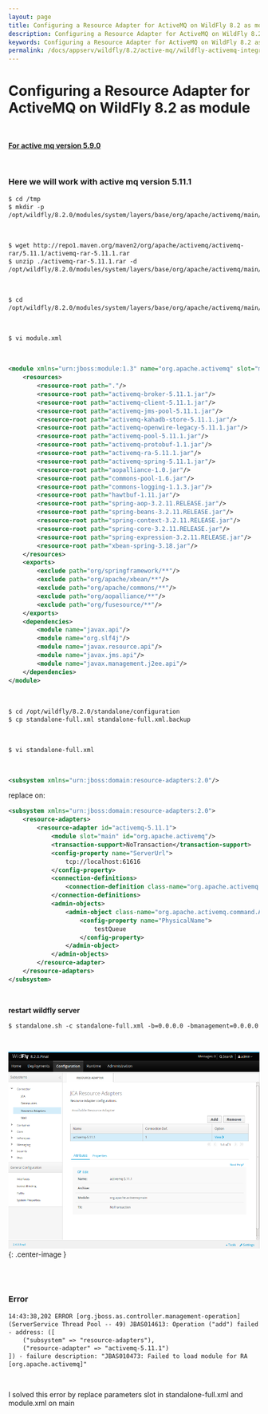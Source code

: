```yaml
---
layout: page
title: Configuring a Resource Adapter for ActiveMQ on WildFly 8.2 as module
description: Configuring a Resource Adapter for ActiveMQ on WildFly 8.2 as module
keywords: Configuring a Resource Adapter for ActiveMQ on WildFly 8.2 as module
permalink: /docs/appserv/wildfly/8.2/active-mq//wildfly-activemq-integration-as-module/
---
```


# Configuring a Resource Adapter for ActiveMQ on WildFly 8.2 as module

<br/>

<strong><a href="/docs/appserv/wildfly/8.2/active-mq/wildfly-activemq-integration-as-application/5.9.0/">For active mq version 5.9.0</a></strong>

<br/>

### Here we will work with active mq version 5.11.1

    $ cd /tmp
    $ mkdir -p /opt/wildfly/8.2.0/modules/system/layers/base/org/apache/activemq/main/

<br/>

    $ wget http://repo1.maven.org/maven2/org/apache/activemq/activemq-rar/5.11.1/activemq-rar-5.11.1.rar
    $ unzip ./activemq-rar-5.11.1.rar -d /opt/wildfly/8.2.0/modules/system/layers/base/org/apache/activemq/main/

<br/>

    $ cd /opt/wildfly/8.2.0/modules/system/layers/base/org/apache/activemq/main/

<br/>

```
$ vi module.xml
```

<br/>

```xml
<module xmlns="urn:jboss:module:1.3" name="org.apache.activemq" slot="main">
    <resources>
        <resource-root path="."/>
        <resource-root path="activemq-broker-5.11.1.jar"/>
        <resource-root path="activemq-client-5.11.1.jar"/>
        <resource-root path="activemq-jms-pool-5.11.1.jar"/>
        <resource-root path="activemq-kahadb-store-5.11.1.jar"/>
        <resource-root path="activemq-openwire-legacy-5.11.1.jar"/>
        <resource-root path="activemq-pool-5.11.1.jar"/>
        <resource-root path="activemq-protobuf-1.1.jar"/>
        <resource-root path="activemq-ra-5.11.1.jar"/>
        <resource-root path="activemq-spring-5.11.1.jar"/>
        <resource-root path="aopalliance-1.0.jar"/>
        <resource-root path="commons-pool-1.6.jar"/>
        <resource-root path="commons-logging-1.1.3.jar"/>
        <resource-root path="hawtbuf-1.11.jar"/>
        <resource-root path="spring-aop-3.2.11.RELEASE.jar"/>
        <resource-root path="spring-beans-3.2.11.RELEASE.jar"/>
        <resource-root path="spring-context-3.2.11.RELEASE.jar"/>
        <resource-root path="spring-core-3.2.11.RELEASE.jar"/>
        <resource-root path="spring-expression-3.2.11.RELEASE.jar"/>
        <resource-root path="xbean-spring-3.18.jar"/>
    </resources>
    <exports>
        <exclude path="org/springframework/**"/>
        <exclude path="org/apache/xbean/**"/>
        <exclude path="org/apache/commons/**"/>
        <exclude path="org/aopalliance/**"/>
        <exclude path="org/fusesource/**"/>
    </exports>
    <dependencies>
        <module name="javax.api"/>
        <module name="org.slf4j"/>
        <module name="javax.resource.api"/>
        <module name="javax.jms.api"/>
        <module name="javax.management.j2ee.api"/>
    </dependencies>
</module>
```

<br/>

    $ cd /opt/wildfly/8.2.0/standalone/configuration
    $ cp standalone-full.xml standalone-full.xml.backup

<br/>

    $ vi standalone-full.xml

<br/>

```xml
<subsystem xmlns="urn:jboss:domain:resource-adapters:2.0"/>
```

replace on:

```xml
<subsystem xmlns="urn:jboss:domain:resource-adapters:2.0">
    <resource-adapters>
        <resource-adapter id="activemq-5.11.1">
            <module slot="main" id="org.apache.activemq"/>
            <transaction-support>NoTransaction</transaction-support>
            <config-property name="ServerUrl">
                tcp://localhost:61616
            </config-property>
            <connection-definitions>
                <connection-definition class-name="org.apache.activemq.ra.ActiveMQManagedConnectionFactory" jndi-name="java:/ConnectionFactory" enabled="true" use-java-context="true" pool-name="ConnectionFactory"/>
            </connection-definitions>
            <admin-objects>
                <admin-object class-name="org.apache.activemq.command.ActiveMQQueue" jndi-name="queue/test-queue" use-java-context="true" pool-name="test_queue">
                    <config-property name="PhysicalName">
                        testQueue
                    </config-property>
                </admin-object>
            </admin-objects>
        </resource-adapter>
    </resource-adapters>
</subsystem>
```

<br/>

**restart wildfly server**

```
$ standalone.sh -c standalone-full.xml -b=0.0.0.0 -bmanagement=0.0.0.0
```

<br/>

![WildFly ActiveMQ as Module](/img/appserv/wildfly/8.2/active-mq/resource_adapters.png 'WildFly ActiveMQ as Module'){: .center-image }

<br/><br/>

### Error

```
14:43:38,202 ERROR [org.jboss.as.controller.management-operation] (ServerService Thread Pool -- 49) JBAS014613: Operation ("add") failed - address: ([
    ("subsystem" => "resource-adapters"),
    ("resource-adapter" => "activemq-5.11.1")
]) - failure description: "JBAS010473: Failed to load module for RA [org.apache.activemq]"
```

<br/>

I solved this error by replace parameters slot in standalone-full.xml and module.xml on main

<!--

## WORKS -5.10


<module xmlns="urn:jboss:module:1.3" name="org.apache.activemq" slot="main" >
    <resources>
        <resource-root path="."/>
        <resource-root path="activemq-broker-5.10.0.jar"/>
        <resource-root path="activemq-client-5.10.0.jar"/>
        <resource-root path="activemq-jms-pool-5.10.0.jar"/>
        <resource-root path="activemq-kahadb-store-5.10.0.jar"/>
        <resource-root path="activemq-openwire-legacy-5.10.0.jar"/>
        <resource-root path="activemq-pool-5.10.0.jar"/>
        <resource-root path="activemq-protobuf-1.1.jar"/>
        <resource-root path="activemq-ra-5.10.0.jar"/>
        <resource-root path="activemq-spring-5.10.0.jar"/>
        <resource-root path="aopalliance-1.0.jar"/>
        <resource-root path="commons-pool-1.6.jar"/>
        <resource-root path="commons-logging-1.1.3.jar"/>
        <resource-root path="hawtbuf-1.10.jar"/>
        <resource-root path="spring-aop-3.2.8.RELEASE.jar"/>
        <resource-root path="spring-beans-3.2.8.RELEASE.jar"/>
        <resource-root path="spring-context-3.2.8.RELEASE.jar"/>
        <resource-root path="spring-core-3.2.8.RELEASE.jar"/>
        <resource-root path="spring-expression-3.2.8.RELEASE.jar"/>
        <resource-root path="xbean-spring-3.16.jar"/>
    </resources>
    <exports>
        <exclude path="org/springframework/**"/>
        <exclude path="org/apache/xbean/**"/>
        <exclude path="org/apache/commons/**"/>
        <exclude path="org/aopalliance/**"/>
        <exclude path="org/fusesource/**"/>
    </exports>
    <dependencies>
        <module name="javax.api"/>
        <module name="org.slf4j"/>
        <module name="javax.resource.api"/>
        <module name="javax.jms.api"/>
        <module name="javax.management.j2ee.api"/>
    </dependencies>
</module>

-->
